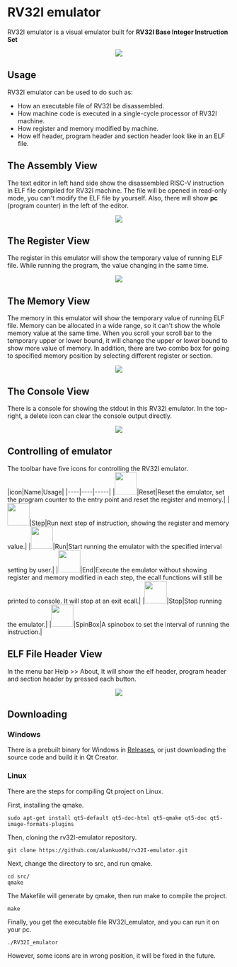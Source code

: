 # RV32I emulator

RV32I emulator is a visual emulator built for **RV32I Base Integer Instruction Set**

<center><img src="https://github.com/alankuo04/rv32I-emulator/blob/main/images/emulator.png?raw=true"/></center>

## Usage
RV32I emulator can be used to do such as:
- How an executable file of RV32I be disassembled.
- How machine code is executed in a single-cycle processor of RV32I machine.
- How register and memory modified by machine.
- How elf header, program header and section header look like in an ELF file.

## The Assembly View
The text editor in left hand side show the disassembled RISC-V instruction in ELF file compiled for RV32I machine. The file will be opened in read-only mode, you can't modify the ELF file by yourself. Also, there will show **pc** (program counter) in the left of the editor.

<center><img src="https://github.com/alankuo04/rv32I-emulator/blob/main/images/textEditor.png?raw=true"/></center>

## The Register View
The register in this emulator will show the temporary value of running ELF file. While running the program, the value changing in the same time.

<center><img src="https://github.com/alankuo04/rv32I-emulator/blob/main/images/register.png?raw=true"/></center>

## The Memory View
The memory in this emulator will show the temporary value of running ELF file. Memory can be allocated in a wide range, so it can't show the whole memory value at the same time. When you scroll your scroll bar to the temporary upper or lower bound, it will change the upper or lower bound to show more value of memory. In addition, there are two combo box for going to specified memory position by selecting different register or section.

<center><img src="https://github.com/alankuo04/rv32I-emulator/blob/main/images/memory.png?raw=true"/></center>

## The Console View
There is a console for showing the stdout in this RV32I emulator. In the top-right, a delete icon can clear the console output directly.

<center><img src="https://github.com/alankuo04/rv32I-emulator/blob/main/images/console.png?raw=true"/></center>

## Controlling of emulator
The toolbar have five icons for controlling the RV32I emulator.
|icon|Name|Usage|
|----|----|-----|
|<img src="https://github.com/alankuo04/rv32I-emulator/blob/main/images/Reset.png?raw=true" width=50px/>|Reset|Reset the emulator, set the program counter to the entry point and reset the register and memory.|
|<img src="https://github.com/alankuo04/rv32I-emulator/blob/main/images/Step.png?raw=true" width=50px/>|Step|Run next step of instruction, showing the register and memory value.|
|<img src="https://github.com/alankuo04/rv32I-emulator/blob/main/images/Run.png?raw=true" width=50px/>|Run|Start running the emulator with the specified interval setting by user.|
|<img src="https://github.com/alankuo04/rv32I-emulator/blob/main/images/End.png?raw=true" width=50px/>|End|Execute the emulator without showing register and memory modified in each step, the ecall functions will still be printed to console. It will stop at an exit ecall.|
|<img src="https://github.com/alankuo04/rv32I-emulator/blob/main/images/Stop.png?raw=true" width=50px/>|Stop|Stop running the emulator.|
|<img src="https://github.com/alankuo04/rv32I-emulator/blob/main/images/Spinbox.png?raw=true" width=50px/>|SpinBox|A spinobox to set the interval of running the instruction.|

## ELF File Header View
In the menu bar Help >> About, It will show the elf header, program header and section header by pressed each button.

<center><img src="https://github.com/alankuo04/rv32I-emulator/blob/main/images/header.png?raw=true"/></center>

## Downloading
### Windows
There is a prebuilt binary for Windows in [Releases](https://github.com/alankuo04/rv32I-emulator/releases), or just downloading the source code and build it in Qt Creator.
### Linux
There are the steps for compiling Qt project on Linux.

First, installing the qmake.
```
sudo apt-get install qt5-default qt5-doc-html qt5-qmake qt5-doc qt5-image-formats-plugins
```
Then, cloning the rv32I-emulator repository.
```
git clone https://github.com/alankuo04/rv32I-emulator.git
```
Next, change the directory to src, and run qmake.
```
cd src/
qmake
```
The Makefile will generate by qmake, then run make to compile the project.
```
make
```
Finally, you get the executable file RV32I_emulator, and you can run it on your pc.
```
./RV32I_emulator
```
However, some icons are in wrong position, it will be fixed  in the future.

